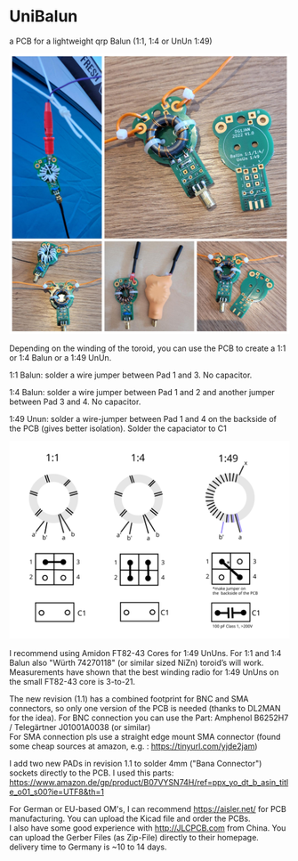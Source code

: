 # UniBalun
a PCB for a lightweight qrp Balun (1:1, 1:4 or UnUn 1:49)

![alt text](https://github.com/DG1JAN/UniBalun/blob/main/examples.jpg)

Depending on the winding of the toroid, you can use the PCB to create a 1:1 or 1:4 Balun or a 1:49 UnUn.

1:1 Balun: solder a wire jumper between Pad 1 and 3. No capacitor.

1:4 Balun: solder a wire jumper between Pad 1 and 2 and another jumper between Pad 3 and 4. No capacitor.

1:49 Unun: solder a wire-jumper between Pad 1 and 4 on the backside of the PCB (gives better isolation). Solder the capaciator to C1

![alt text](https://github.com/DG1JAN/UniBalun/blob/main/variants.png)

I recommend using Amidon FT82-43 Cores for 1:49 UnUns. For 1:1 and 1:4 Balun also "Würth 74270118" (or similar sized NiZn) toroid’s will work.
Measurements have shown that the best winding radio for 1:49 UnUns on the small FT82-43 core is 3-to-21. 

The new revision (1.1) has a combined footprint for BNC and SMA connectors, so only one version of the PCB is needed (thanks to DL2MAN for the idea).
For BNC connection you can use the Part: Amphenol B6252H7 / Telegärtner J01001A0038 (or similar) <br>
For SMA connection pls use a straight edge mount SMA connector (found some cheap sources at amazon, e.g. : https://tinyurl.com/yjde2jam)

I add two new PADs in revision 1.1 to solder 4mm ("Bana Connector") sockets directly to the PCB. I used this parts: https://www.amazon.de/gp/product/B07VYSN74H/ref=ppx_yo_dt_b_asin_title_o01_s00?ie=UTF8&th=1 

For German or EU-based OM's, I can recommend https://aisler.net/ for PCB manufacturing. You can upload the Kicad file and order the PCBs.<br>
I also have some good experience with http://JLCPCB.com from China. You can upload the Gerber Files (as Zip-File) directly to their homepage. delivery time to Germany is ~10 to 14 days.
